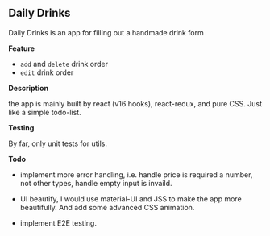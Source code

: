 ## Daily Drinks

Daily Drinks is an app for filling out a handmade drink form

**Feature**

- `add` and `delete` drink order
- `edit` drink order

**Description**

the app is mainly built by react (v16 hooks), react-redux, and pure CSS. Just like a simple todo-list.

**Testing**

By far, only unit tests for utils.

**Todo**

- implement more error handling, i.e. handle price is required a number, not other types, handle empty input is invaild.

- UI beautify, I would use material-UI and JSS to make the app more beautifully. And add some advanced CSS animation.

- implement E2E testing.
